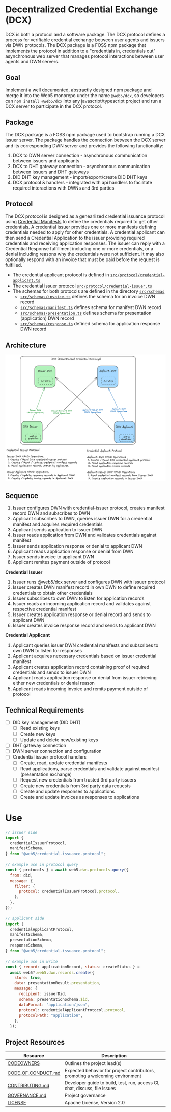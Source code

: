 # Decentralized Credential Exchange (DCX)

DCX is both a protocol and a software package. The DCX protocol defines a process for verifiable credential exchange between user agents and issuers via DWN protocols. The DCX package is a FOSS npm package that implements the protocol in addition to a "credentials in, credentials out" asynchronous web server that manages protocol interactions between user agents and DWN servers.

## Goal

Implement a well documented, abstractly designed npm package and merge it into the Web5 monorepo under the name `@web5/dcx`, so developers can `npm install @web5/dcx` into any javascript/typescript project and run a DCX server to participate in the DCX protocol.

## Package

The DCX package is a FOSS npm package used to bootstrap running a DCX issuer server. The package handles the connection between the DCX server and its corresponding DWN server and provides the following functionality:

1. DCX to DWN server connection - asynchronous communication between issuers and applicants
2. DCX to DHT gateway connection - asynchronous communication between issuers and DHT gateways
3. DID DHT key management - import/export/create DID DHT keys
4. DCX protocol & handlers - integrated with api handlers to facilitate required interactions with DWNs and 3rd parties

## Protocol

The DCX protocol is designed as a genearlized credential issuance protocol using [Credential Manifests](https://identity.foundation/credential-manifest/) to define the credentials required to get other credentials. A credential issuer provides one or more manifests defining credentials needed to apply for other credentials. A credential applicant can then send a Credential Application to the issuer providing required credentials and receiving application responses. The issuer can reply with a Credential Response fulfillment including one or more credentials, or a denial including reasons why the credentials were not sufficient. It may also optionally respond with an invoice that must be paid before the request is fulfilled.

- The credential applicant protocol is defined in [`src/protocol/credential-applicant.ts`](./src/protocol/credential-applicant.ts)
- The credential issuer protocol [`src/protocol/credential-issuer.ts`](./src/protocol/credential-issuer.ts)
- The schemas for both protocols are defined in the directory [`src/schemas`](./src/schemas/) 
  - [`src/schemas/invoice.ts`](./src/schemas/invoice.ts) defines the schema for an invoice DWN record
  - [`src/schemas/manifest.ts`](./src/schemas/manifest.ts) defines schema for manifest DWN record
  - [`src/schemas/presentation.ts`](./src/schemas/presentation.ts) defines schema for presentation (application) DWN record
  - [`src/schemas/response.ts`](./src/schemas/response.ts) defined schema for application response DWN record


## Architecture

![DCX Architecture](./docs/DCX-Architecture.png)

## Sequence

1. Issuer configures DWN with credential-issuer protocol, creates manifest record DWN and subscribes to DWN
2. Applicant subscribes to DWN, queries issuer DWN for a credential manifest and acquires required credentials
3. Applicant sends application to issuer DWN
4. Issuer reads application from DWN and validates credentials against manifest
5. Issuer sends application response or denial to applicant DWN
6. Applicant reads application response or denial from DWN
7. Issuer sends invoice to applicant DWN
8. Applicant remites payment outside of protocol

**Credential Issuer**

1. Issuer runs @web5/dcx server and configures DWN with issuer protocol
2. Issuer creates DWN manifest record in own DWN to define required credentials to obtain other credentials
3. Issuer subscribes to own DWN to listen for application records
4. Issuer reads an incoming application record and validates against respective credential manifest
5. Issuer creates application response or denial record and sends to applicant DWN
6. Issuer creates invoice response record and sends to applicant DWN

**Credential Applicant**

1. Applicant queries issuer DWN credential manifests and subscribes to own DWN to listen for responses
2. Applicant acquires necessary credentials based on issuer credential manifest
3. Applicant creates application record containing proof of required credentials and sends to issuer DWN
4. Applicant reads application response or denial from issuer retrieving either new credentials or denial reason
5. Applicant reads incoming invoice and remits payment outside of protocol

<!-- TODO: include sequence diagrams -->

## Technical Requirements

- [ ] DID key management (DID DHT)
  - [ ] Read existing keys
  - [ ] Create new keys
  - [ ] Update and delete new/existing keys
- [ ] DHT gateway connection
- [ ] DWN server connection and configuration
- [ ] Credential issuer protocol handlers
  - [ ] Create, read, update credential manifests
  - [ ] Read applications, parse credentials and validate against manifest (presentation exchange)
  - [ ] Request new credentials from trusted 3rd party issuers
  - [ ] Create new credentials from 3rd party data requests
  - [ ] Create and update responses to applications
  - [ ] Create and update invoices as responses to applications

# Use

```javascript
// issuer side
import {
  credentialIssuerProtocol,
  manifestSchema,
} from "@web5/credential-issuance-protocol";

// example use in protocol query
const { protocols } = await web5.dwn.protocols.query({
  from: did,
  message: {
    filter: {
      protocol: credentialIssuerProtocol.protocol,
    },
  },
});

// applicant side
import {
  credentialApplicantProtocol,
  manifestSchema,
  presentationSchema,
  responseSchema,
} from "@web5/credential-issuance-protocol";

// example use in write
const { record: applicationRecord, status: createStatus } =
  await web5?.web5.dwn.records.create({
    store: true,
    data: presentationResult.presentation,
    message: {
      recipient: issuerDid,
      schema: presentationSchema.$id,
      dataFormat: "application/json",
      protocol: credentialApplicantProtocol.protocol,
      protocolPath: "application",
    },
  });
```

## Project Resources

| Resource                                   | Description                                                                   |
| ------------------------------------------ | ----------------------------------------------------------------------------- |
| [CODEOWNERS](./CODEOWNERS)                 | Outlines the project lead(s)                                                  |
| [CODE_OF_CONDUCT.md](./CODE_OF_CONDUCT.md) | Expected behavior for project contributors, promoting a welcoming environment |
| [CONTRIBUTING.md](./CONTRIBUTING.md)       | Developer guide to build, test, run, access CI, chat, discuss, file issues    |
| [GOVERNANCE.md](./GOVERNANCE.md)           | Project governance                                                            |
| [LICENSE](./LICENSE)                       | Apache License, Version 2.0                                                   |
